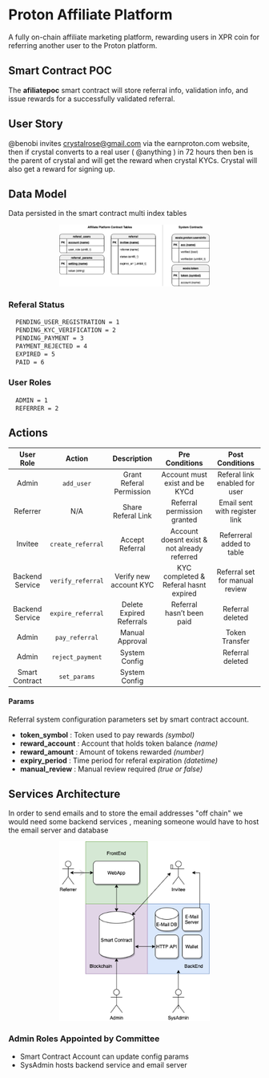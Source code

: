 # Proton Affiliate Platform

A fully on-chain affiliate marketing platform, rewarding users in XPR coin for referring another user to the Proton platform.

## Smart Contract POC

The **afiliatepoc** smart contract will store referral info, validation info, and issue rewards for a successfully validated referral.

## User Story

@benobi invites crystalrose@gmail.com via the earnproton.com website, then if crystal converts to a real user ( @anything ) in 72 hours then ben is the parent of crystal and will get the reward when crystal KYCs. Crystal will also get a reward for signing up.

## Data Model

Data persisted in the smart contract multi index tables

<p align="center">
		<img src="../../docs/img/data-model.png" width="300">
</p>

### Referal Status

```
  PENDING_USER_REGISTRATION = 1
  PENDING_KYC_VERIFICATION = 2
  PENDING_PAYMENT = 3
  PAYMENT_REJECTED = 4
  EXPIRED = 5
  PAID = 6
```

### User Roles

```
  ADMIN = 1
  REFERRER = 2
```

## Actions

|    User Role    |      Action       |       Description        |               Pre Conditions                |        Post Conditions         |
| :-------------: | :---------------: | :----------------------: | :-----------------------------------------: | :----------------------------: |
|      Admin      |    `add_user`     | Grant Referal Permission |       Account must exist and be KYCd        | Referal link enabled for user  |
|    Referrer     |        N/A        |    Share Referal Link    |         Referral permission granted         | Email sent with register link  |
|     Invitee     | `create_referral` |     Accept Referral      | Account doesnt exist & not already referred |   Referreral added to table    |
| Backend Service | `verify_referral` |  Verify new account KYC  |    KYC completed & Referal hasnt expired    | Referral set for manual review |
| Backend Service | `expire_referral` | Delete Expired Referrals |          Referral hasn’t been paid          |        Referral deleted        |
|      Admin      |  `pay_referral`   |     Manual Approval      |                                             |         Token Transfer         |
|      Admin      | `reject_payment`  |      System Config       |                                             |        Referral deleted        |
| Smart Contract  |   `set_params`    |      System Config       |                                             |                                |

#### Params

Referral system configuration parameters set by smart contract account.

- **token_symbol** : Token used to pay rewards _(symbol)_
- **reward_account** : Account that holds token balance _(name)_
- **reward_amount** : Amount of tokens rewarded _(number)_
- **expiry_period** : Time period for referal expiration _(datetime)_
- **manual_review** : Manual review required _(true or false)_

## Services Architecture

In order to send emails and to store the email addresses "off chain" we would need some backend services , meaning someone would have to host the email server and database

<p align="center">
		<img src="../../docs/img/services.png" width="300">
</p>

### Admin Roles Appointed by Committee

- Smart Contract Account can update config params
- SysAdmin hosts backend service and email server
